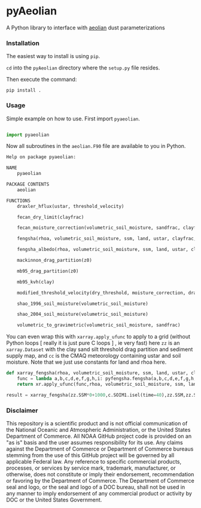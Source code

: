 # pyAeolian

A Python library to interface with [aeolian](https://en.wikipedia.org/wiki/Aeolian_processes)
dust parameterizations

### Installation

The easiest way to install is using `pip`.

`cd` into the `pyAeolian` directory where the `setup.py` file resides.

Then execute the command:

```
pip install .
```

### Usage

Simple example on how to use.  First import `pyaeolian`.

```python

import pyaeolian

```

Now all subroutines in the `aeolian.F90` file are available to you in Python.

```python
Help on package pyaeolian:

NAME
    pyaeolian

PACKAGE CONTENTS
    aeolian

FUNCTIONS
    draxler_hflux(ustar, threshold_velocity)

    fecan_dry_limit(clayfrac)

    fecan_moisture_correction(volumetric_soil_moisture, sandfrac, clayfrac)

    fengsha(rhoa, volumetric_soil_moisture, ssm, land, ustar, clayfrac, sandfrac, drag_partition, dry_threshold)

    fengsha_albedo(rhoa, volumetric_soil_moisture, ssm, land, ustar, clayfrac, sandfrac, drag_partition, dry_threshold)

    mackinnon_drag_partition(z0)

    mb95_drag_partition(z0)

    mb95_kvh(clay)

    modified_threshold_velocity(dry_threshold, moisture_correction, drag_partition)

    shao_1996_soil_moisture(volumetric_soil_moisture)

    shao_2004_soil_moisture(volumetric_soil_moisture)

    volumetric_to_gravimetric(volumetric_soil_moisture, sandfrac)

```


You can even wrap this with `xarray.apply_ufunc` to apply to a grid (without Python loops [ really it is just pure C loops ] , ie very fast) here `zz` is an `xarray.Dataset` with the clay sand silt threshold drag partition and sediment supply map, and `cc` is the CMAQ meteorology containing ustar and soil moisture.  Note that we just use constants for land and rhoa here.

```python
def xarray_fengsha(rhoa, volumetric_soil_moisture, ssm, land, ustar, clayfrac, sandfrac, drag_partition, dry_threshold):
    func = lambda a,b,c,d,e,f,g,h,i: pyfengsha.fengsha(a,b,c,d,e,f,g,h,i)
    return xr.apply_ufunc(func,rhoa, volumetric_soil_moisture, ssm, land, ustar, clayfrac, sandfrac, drag_partition, dry_threshold,vectorize=True)

result = xarray_fengsha(zz.SSM*0+1000,c.SOIM1.isel(time=40),zz.SSM,zz.SSM*0+1,c.USTAR.isel(time=40),zz.CLAY_FRAC,zz.SAND_FRAC,zz.DRAG_PART,zz.UTHRES)

```

### Disclaimer

This repository is a scientific product and is not official communication of the National Oceanic and Atmospheric Administration, or the United States Department of Commerce. All NOAA GitHub project code is provided on an "as is" basis and the user assumes responsibility for its use. Any claims against the Department of Commerce or Department of Commerce bureaus stemming from the use of this GitHub project will be governed by all applicable Federal law. Any reference to specific commercial products, processes, or services by service mark, trademark, manufacturer, or otherwise, does not constitute or imply their endorsement, recommendation or favoring by the Department of Commerce. The Department of Commerce seal and logo, or the seal and logo of a DOC bureau, shall not be used in any manner to imply endorsement of any commercial product or activity by DOC or the United States Government.
